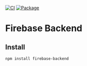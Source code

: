 [![CI](https://github.com/filledstacks/firebase-backend/actions/workflows/main.yml/badge.svg)](https://github.com/filledstacks/firebase-backend/actions/workflows/main.yml)
[![Package](https://github.com/filledstacks/firebase-backend/actions/workflows/package.yml/badge.svg)](https://github.com/filledstacks/firebase-backend/actions/workflows/package.yml)

# Firebase Backend

## Install

```
npm install firebase-backend
```
